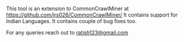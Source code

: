This tool is an extension to CommonCrawlMiner at https://github.com/jrs026/CommonCrawlMiner/
It contains support for Indian Languages.
It contains couple of bug fixes too.

For any queries reach out to ratish123@gmail.com

